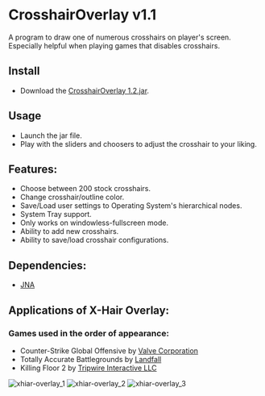 # CrosshairOverlay v1.1
A program to draw one of numerous crosshairs on player's screen. Especially helpful when playing games that disables crosshairs.

## Install

- Download the [CrosshairOverlay 1.2.jar](https://github.com/aeris170/Crosshair-Overlay/raw/master/CrosshairOverlay%201.2.jar).

## Usage

- Launch the jar file.
- Play with the sliders and choosers to adjust the crosshair to your liking.

## Features:
  * Choose between 200 stock crosshairs.
  * Change crosshair/outline color.
  * Save/Load user settings to Operating System's hierarchical nodes.
  * System Tray support.
  * Only works on windowless-fullscreen mode.
  * Ability to add new crosshairs.
  * Ability to save/load crosshair configurations.
	
## Dependencies: 
  * [JNA](https://github.com/java-native-access/jna)

## Applications of X-Hair Overlay:
### Games used in the order of appearance: 
  * Counter-Strike Global Offensive by [Valve Corporation](https://www.valvesoftware.com/en/)
  * Totally Accurate Battlegrounds by [Landfall](http://landfall.se/)
  * Killing Floor 2 by [Tripwire Interactive LLC](https://www.tripwireinteractive.com/)



![xhiar-overlay_1](https://user-images.githubusercontent.com/25724155/54489180-c3f15200-48ba-11e9-8534-c60c730af33a.png)
![xhiar-overlay_2](https://user-images.githubusercontent.com/25724155/54489181-c489e880-48ba-11e9-80ca-24e0ce00e757.png)
![xhiar-overlay_3](https://user-images.githubusercontent.com/25724155/54489182-c489e880-48ba-11e9-8d5d-85c00a77a8ad.png)